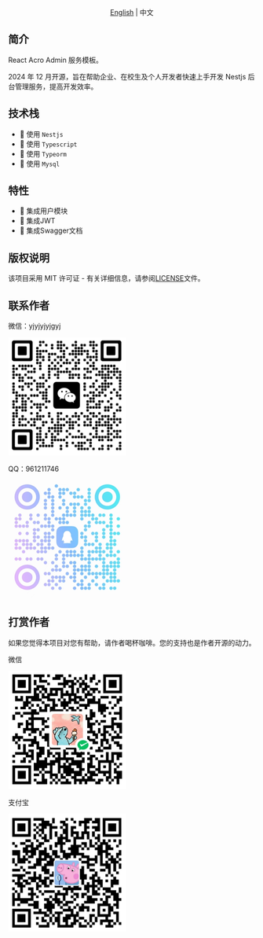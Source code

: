 <p align="center"><a href="README_EN.md">English</a> | 中文</p>

## 简介

React Acro Admin 服务模板。

2024 年 12 月开源，旨在帮助企业、在校生及个人开发者快速上手开发 Nestjs 后台管理服务，提高开发效率。

## 技术栈

- 🎉 使用 `Nestjs`
- 🎉 使用 `Typescript`
- 🎉 使用 `Typeorm`
- 🎉 使用 `Mysql`

## 特性

- 🎉 集成用户模块
- 🎉 集成JWT
- 🎉 集成Swagger文档

## 版权说明

该项目采用 MIT 许可证 - 有关详细信息，请参阅[LICENSE](LICENSE)文件。

## 联系作者

微信：yjyjyjyjgyj

![微信](/public/wx.png)

QQ：961211746

![QQ](/public/qq.png)

## 打赏作者

如果您觉得本项目对您有帮助，请作者喝杯咖啡。您的支持也是作者开源的动力。

微信

![微信](/public/wx_pay.png)

支付宝

![支付宝](/public/zfb.png)
